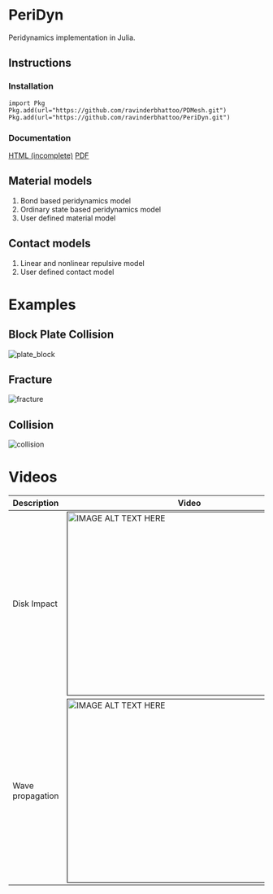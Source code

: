 # PeriDyn
Peridynamics implementation in Julia.

## Instructions

### Installation
```
import Pkg
Pkg.add(url="https://github.com/ravinderbhattoo/PDMesh.git")
Pkg.add(url="https://github.com/ravinderbhattoo/PeriDyn.git")
```

### Documentation
[HTML (incomplete)](https://ravinderbhattoo.github.io/PeriDyn)
[PDF](https://ravinderbhattoo.github.io/files/PeriDyn.pdf)

## Material models
1. Bond based peridynamics model
2. Ordinary state based peridynamics model
3. User defined material model


## Contact models
1. Linear and nonlinear repulsive model
2. User defined contact model

# Examples

## Block Plate Collision
![plate_block](/resources/plate_block.gif)

## Fracture
![fracture](/resources/notch.gif)

## Collision
![collision](/resources/2blocks.gif)

# Videos

|  Description | Video  |
|---|---|
|Disk Impact|<a href="http://www.youtube.com/watch?feature=player_embedded&v=RUdVr0Yh1jc " target="_blank"><img src="http://img.youtube.com/vi/RUdVr0Yh1jc/0.jpg" alt="IMAGE ALT TEXT HERE" width="480" height="360" border="1" /></a>|
|Wave propagation|<a href="http://www.youtube.com/watch?feature=player_embedded&v=q1N0aAdFYEs " target="_blank"><img src="http://img.youtube.com/vi/q1N0aAdFYEs/0.jpg" alt="IMAGE ALT TEXT HERE" width="480" height="360" border="1" /></a>|